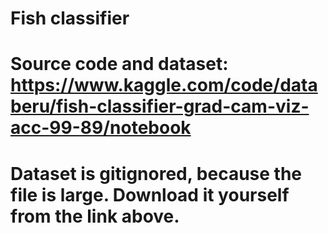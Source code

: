 # Fish classifier

# Source code and dataset: https://www.kaggle.com/code/databeru/fish-classifier-grad-cam-viz-acc-99-89/notebook

# Dataset is gitignored, because the file is large. Download it yourself from the link above.
